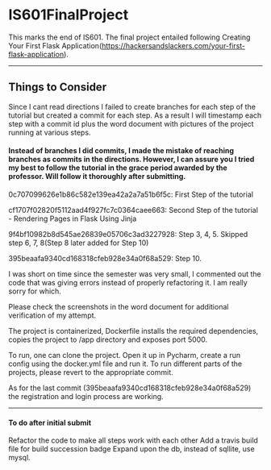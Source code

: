 # IS601FinalProject

This marks the end of IS601. The final project entailed following Creating Your First Flask Application(https://hackersandslackers.com/your-first-flask-application).

-------  
## Things to Consider

Since I cant read directions I failed to create branches for each step of the tutorial but created a commit for each step.
As a result I will timestamp each step with a commit id plus the word document with pictures of the project running at various steps.

#### Instead of branches I did commits, I made the mistake of reaching branches as commits in the directions. However, I can assure you I tried my best to follow the tutorial in the grace period awarded by the professor. Will follow it thoroughly after submitting. 

0c707099626e1b86c582e139ea42a2a7a51b6f5c: First Step of the tutorial

cf1707f02820f5112aad4f927fc7c0364caee663: Second Step of the tutorial - Rendering Pages in Flask Using Jinja

9f4bf10982b8d545ae26839e05706c3ad3227928: Step 3, 4, 5. Skipped step 6, 7, 8(Step 8 later added for Step 10)

395beaafa9340cd168318cfeb928e34a0f68a529: Step 10. 

I was short on time since the semester was very small, I commented out the code that was giving errors instead of properly refactoring it. I am really sorry for which. 

Please check the screenshots in the word document for additional verification of my attempt. 


The project is containerized, Dockerfile installs the required dependencies, copies the project to /app directory and exposes port 5000. 

To run, one can clone the project. Open it up in Pycharm, create a run config using the docker.yml file and run it. 
To run different parts of the projects, please revert to the appropriate commit. 

As for the last commit (395beaafa9340cd168318cfeb928e34a0f68a529) the registration and login process are working. 

------ 

#### To do after initial submit
Refactor the code to make all steps work with each other
Add a travis build file for build succession badge
Expand upon the db, instead of sqllite, use mysql. 
